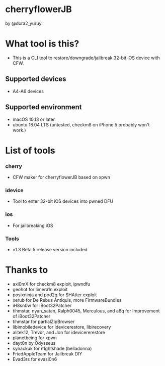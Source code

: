 # cherryflowerJB
by @dora2_yuruyi


# What tool is this?
- This is a CLI tool to restore/downgrade/jailbreak 32-bit iOS device with CFW.


## Supported devices
- A4-A6 devices


## Supported environment
- macOS 10.13 or later
- ubuntu 18.04 LTS (untested, checkm8 on iPhone 5 probably won't work.)

# List of tools
### cherry
- CFW maker for cherryflowerJB based on xpwn

### idevice
- Tool to enter 32-bit iOS devices into pwned DFU

### ios
-  For jailbreaking iOS

### Tools
- v1.3 Beta 5 release version included


# Thanks to
- axi0mX for checkm8 exploit, ipwndfu
- geohot for limera1n exploit
- posixninja and pod2g for SHAtter exploit
- xerub for De Rebus Antiquis, more FirmwareBundles
- iH8sn0w for iBoot32Patcher
- tihmstar, nyan_satan, Ralph0045, Merculous, and a8q for Improvement of iBoot32Patcher
- tihmstar for partialZipBrowser
- libimobiledevice for idevicerestore, libirecovery
- alitek12, Trevor, and Jon for idevicererestore
- planetbeing for xpwn
- dayt0n by Odysseus
- synackuk for n1ghtshade (belladonna)
- FriedAppleTeam for Jailbreak DIY
- Evad3rs for evasi0n6
